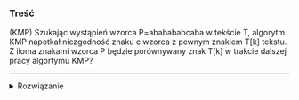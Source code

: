 ### Treść
(KMP)
Szukając wystąpień wzorca P=ababababcaba w tekście T, algorytm KMP napotkał niezgodność znaku c wzorca z pewnym znakiem T[k] tekstu. Z iloma znakami wzorca P będzie porównywany znak T[k] w trakcie dalszej pracy algortymu KMP?

------
<details><summary>Rozwiązanie</summary>
<p>

